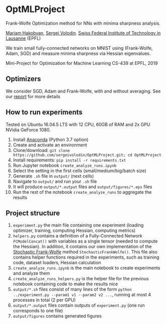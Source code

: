 # OptMLProject
Frank-Wolfe Optimization method for NNs with minima sharpness analysis.

<a href="mailto:mariam.hakobyan@epfl.ch">Mariam Hakobyan</a>, <a href="mailto:sergei.volodin@epfl.ch">Sergei Volodin</a>. <a href="http://epfl.ch">Swiss Federal Institute of Technology in Lausanne</a> (EPFL)

We train small fully-connected networks on MNIST using (Frank-Wolfe, Adam, SGD) and measure minima sharpness via Hessian eigenvalues.

Mini-Project for Optimization for Machine Learning CS-439 at EPFL, 2019

## Optimizers
We consider SGD, Adam and Frank-Wolfe, with and without averaging. See our <a href="https://www.overleaf.com/read/hsvzyfcxkrhc
">report</a> for more details

## How to run experiments
Tested on Ubuntu 16.04.5 LTS with 12 CPU, 60GB of RAM and 2x GPU NVidia GeForce 1080.

1. Install <a href="https://docs.conda.io/en/latest/miniconda.html">Anaconda</a> (Python 3.7 option)
2. Create and activate an environment
3. Clone/download: `git clone https://github.com/sergeivolodin/OptMLProject.git; cd OptMLProject`
4. Install requirements: `pip install -r requirements.txt`
5. Run Jupyter notebook `create_analyze_runs.ipynb`
6. Select the setting in the first cells (small/medium/big/batch size)
7. Generate `.sh` file in `output/` (next cells)
8. Navigate to `output/` and run your `.sh` file
9. It will produce `output/*.output` files and `output/figures/*.eps` files
10. Run the rest of the notebook `create_analyze_runs` to aggregate the results

## Project structure
1. `experiment.py` the main file containing one experiment (loading optimizer, training, computing Hessian, computing metrics)
2. `helpers.py` contains a definition of a Fully-Connected Network `FCModelConcat()` with variables as a single tensor (needed to compute the Hessian). In addition, it contains our own implementation of the <a href="https://arxiv.org/abs/1804.09554">Stochastic Frank-Wolfe</a> method `StochasticFrankWolfe()`. This file also contains helper functions required in the experiments, such as training code, dataset loaders, Hessian calculation
3. `create_analyze_runs.ipynb` is the main notebook to create experiments and analyze them
4. `create_analyze_runs_helpers.py` is the helper file for the previous notebook containing code to make the results nice
5. `output/*.sh` files consist of many lines of the form `python ../experiment.py --param1 v1 --param2 v2 ...`, running at most 4 processes in total (2 per GPU)
6. `output/*.output` files contain outputs of `experiment.py` (one run corresponds to one file)
7. `output/figures` contains generated figures
